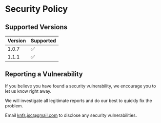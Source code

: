 # Security Policy

## Supported Versions

| Version | Supported          |
| ------- | ------------------ |
| 1.0.7   | :white_check_mark: |
| 1.1.1   | :white_check_mark: |


## Reporting a Vulnerability

If you believe you have found a security vulnerability, we encourage you to let us know right away.

We will investigate all legitimate reports and do our best to quickly fix the problem.

Email knfs.jsc@gmail.com to disclose any security vulnerabilities.
